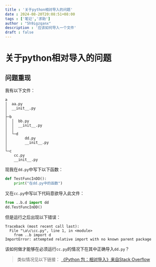 ```yaml
---
title : '关于python相对导入的问题'
date : 2024-08-20T20:08:51+08:00
tags : ['笔记','求助']
author : "5h9igzqanx"
description : '应该如何导入一个文件'
draft : false
---
```


# 关于python相对导入的问题

## 问题重现

我有以下文件：

```text
a
│  aa.py
│  __init__.py
│
├─b
│  │  bb.py
│  │  __init__.py
│  │
│  └─d
│        dd.py
│        __init__.py
│
└─c
    cc.py
    __init__.py
```

现我在`dd.py`中写下以下函数：

```python
def TestFuncInDD():
    print("在dd.py中的函数")
```

又在`cc.py`中写以下代码意欲导入此文件：

```python
from ..b.d import dd
dd.TestFuncInDD()
```

但是运行之后出现以下错误：

```text
Traceback (most recent call last):
  File "\a\c\cc.py", line 1, in <module>    
    from ..b import d
ImportError: attempted relative import with no known parent package
```

该如何做才能够在必须运行`cc.py`的情况下在其中正确导入`dd.py`？

> 类似情况见以下链接：
> [《Python 包：相对导入》来自Stack Overflow](https://stackoverflow.com/questions/10059002/python-packages-relative-imports)

